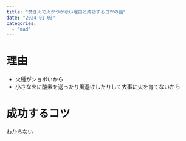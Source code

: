 ```yaml
---
title: "焚き火で火がつかない理由と成功するコツの話"
date: "2024-01-03"
categories: 
  - "mad"
---
```


# 理由

- 火種がショボいから
- 小さな火に酸素を送ったり風避けしたりして大事に火を育てないから

# 成功するコツ

わからない

